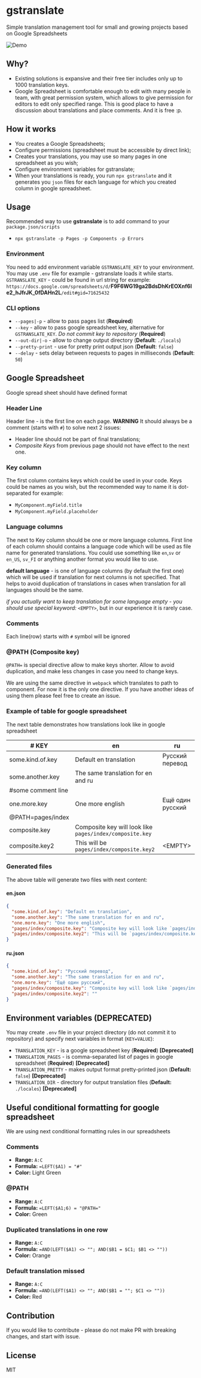 # gstranslate
Simple translation management tool for small and growing projects based on Google Spreadsheets

![Demo](./assets/demo.png)

## Why?
- Existing solutions is expansive and their free tier includes only up to 1000 translation keys.
- Google Spreadsheet is comfortable enough to edit with many people in team, with great permission system,
  which allows to give permission for editors to edit only specified range.
  This is good place to have a discussion about translations and place comments.
  And it is free :p.

## How it works
- You creates a Google Spreadsheets;
- Configure permissions (spreadsheet must be accessible by direct link);
- Creates your translations, you may use so many pages in one spreadsheet as you wish;
- Configure environment variables for gstranslate;
- When your translations is ready, you run `npx gstranslate` and it generates you `json` files
  for each language for which you created column in google spreadsheet.

## Usage
Recommended way to use **gstranslate** is to add command to your `package.json/scripts`
- `npx gstranslate -p Pages -p Components -p Errors`

### Environment
You need to add environment variable `GSTRANSLATE_KEY` to your environment.
You may use `.env` file for example - gstranslate loads it while starts.
`GSTRANSLATE_KEY` - could be found in url string for example: `https://docs.google.com/spreadsheets/d/`**F9F6WG19ga2BdsDhKrEOXnf6le2_hJfrJK_0fDAHn2L**`/edit#gid=71625432`

### CLI options
- `--pages|-p` - allow to pass pages list (**Required**)
- `--key` - allow to pass google spreadsheet key, alternative for `GSTRANSLATE_KEY`.
  *Do not commit key to repository* (**Required**)
- `--out-dir|-o` - allow to change output directory (**Default**: `./locals`)
- `--pretty-print` - use for pretty print output json (**Default**: `false`)
- `--delay` - sets delay between requests to pages in milliseconds (**Default**: `50`)

## Google Spreadsheet
Google spread sheet should have defined format

### Header Line
Header line - is the first line on each page.
**WARNING** It should always be a comment (starts with `#`) to solve next 2 issues:
- Header line should not be part of final translations;
- *Composite Keys* from previous page should not have effect to the next one.

### Key column
The first column contains keys which could be used in your code.
Keys could be names as you wish, but the recommended way to name it is dot-separated
for example:
- `MyComponent.myField.title`
- `MyComponent.myField.placeholder`

### Language columns
The next to Key column should be one or more language columns.
First line of each column should contains a language code
which will be used as file name for generated translations.
You could use something like `en`,`sv` or `en_US`, `sv_FI` or anything another format you would like to use.

**default language** - is one of language columns (by default the first one)
which will be used if translation for next columns is not specified.
That helps to avoid duplication of translations in cases
when translation for all languages should be the same.

*if you actually want to keep translation for some language empty - you should use
special keyword:* `<EMPTY>`, but in our experience it is rarely case.

### Comments
Each line(row) starts with `#` symbol will be ignored

### @PATH (Composite key)
`@PATH=` is special directive allow to make keys shorter.
Allow to avoid duplication, and make less changes in case you need to change keys.

We are using the same directive in `webpack` which translates to path to component.
For now it is the only one directive. If you have another ideas of using them please
feel free to create an issue.

### Example of table for google spreadsheet
The next table demonstrates how translations look like in google spreadsheet

 \# KEY | en | ru
-----|----|----
some.kind.of.key | Default en translation | Русский перевод
some.another.key | The same translation for en and ru |
#some comment line | |
one.more.key | One more english | Ещё один русский
@PATH=pages/index | |
composite.key | Composite key will look like `pages/index/composite.key` |
composite.key2 | This will be `pages/index/composite.key2` | &lt;EMPTY&gt;

### Generated files
The above table will generate two files with next content:
#### en.json
```json
{
  "some.kind.of.key": "Default en translation",
  "some.another.key": "The same translation for en and ru",
  "one.more.key": "One more english",
  "pages/index/composite.key": "Composite key will look like `pages/index/composite.key`",
  "pages/index/composite.key2": "This will be `pages/index/composite.key2`",
}
```
#### ru.json
```json
{
  "some.kind.of.key": "Русский перевод",
  "some.another.key": "The same translation for en and ru",
  "one.more.key": "Ещё один русский",
  "pages/index/composite.key": "Composite key will look like `pages/index/composite.key`",
  "pages/index/composite.key2": ""
}
```

## Environment variables (DEPRECATED)
You may create `.env` file in your project directory (do not commit it to repository)
and specify next variables in format (`KEY=VALUE`):
- `TRANSLATION_KEY` - is a google spreadsheet key (**Required**) **[Deprecated]**
- `TRANSLATION_PAGES` - is comma-separated list of pages in google spreadsheet (**Required**) **[Deprecated]**
- `TRANSLATION_PRETTY` - makes output format pretty-printed json (**Default:** `false`) **[Deprecated]**
- `TRANSLATION_DIR` - directory for output translation files (**Default:** `./locales`) **[Deprecated]**

## Useful conditional formatting for google spreadsheet
We are using next conditional formatting rules in our spreadsheets
### Comments
- **Range:** `A:C`
- **Formula:** `=LEFT($A1) = "#"`
- **Color:** Light Green
### @PATH
- **Range:** `A:C`
- **Formula:** `=LEFT($A1;6) = "@PATH="`
- **Color:** Green
### Duplicated translations in one row
- **Range:** `A:C`
- **Formula:** `=AND(LEFT($A1) <> ""; AND($B1 = $C1; $B1 <> ""))`
- **Color:** Orange
### Default translation missed
- **Range:** `A:C`
- **Formula:** `=AND(LEFT($A1) <> ""; AND($B1 = ""; $C1 <> ""))`
- **Color:** Red

## Contribution
If you would like to contribute - please do not make PR with breaking changes, and start with issue.

## License
MIT
